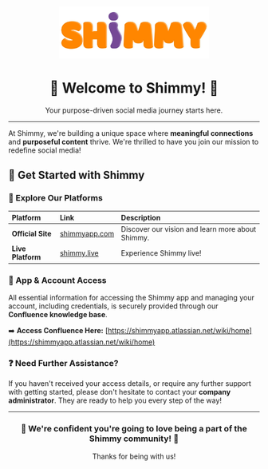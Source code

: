 <div align="center">
  <img src="./profile/Shm.png" alt="Shimmy Logo" width="300"/>
  <h1>👋 Welcome to Shimmy! 👋</h1>
  <p>Your purpose-driven social media journey starts here.</p>
</div>

---

At Shimmy, we're building a unique space where **meaningful connections** and **purposeful content** thrive. We're thrilled to have you join our mission to redefine social media!

## 🚀 Get Started with Shimmy

### 🔗 Explore Our Platforms

| Platform        | Link                              | Description                                    |
| :-------------- | :-------------------------------- | :--------------------------------------------- |
| **Official Site** | [shimmyapp.com](https://www.shimmyapp.com/) | Discover our vision and learn more about Shimmy. |
| **Live Platform** | [shimmy.live](https://www.shimmy.live/)     | Experience Shimmy live!                       |

### 🔑 App & Account Access

All essential information for accessing the Shimmy app and managing your account, including credentials, is securely provided through our **Confluence knowledge base**.

➡️ **Access Confluence Here:** [https://shimmyapp.atlassian.net/wiki/home](https://shimmyapp.atlassian.net/wiki/home)

### ❓ Need Further Assistance?

If you haven't received your access details, or require any further support with getting started, please don't hesitate to contact your **company administrator**. They are ready to help you every step of the way!

---

<div align="center">
  <h3>💜 We're confident you're going to love being a part of the Shimmy community! 💜</h3>
  <p>Thanks for being with us!</p>
</div>
